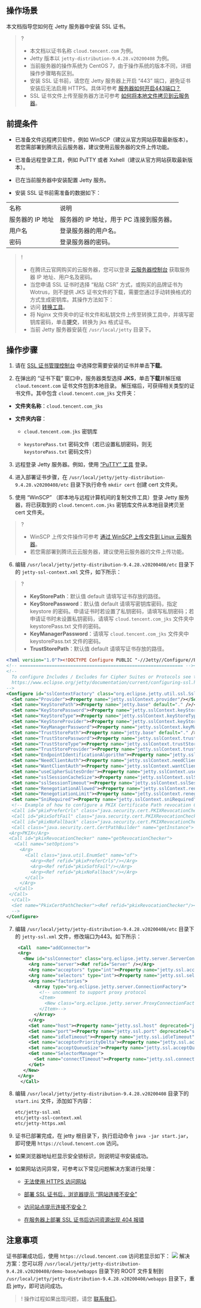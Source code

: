 ## 操作场景

本文档指导您如何在 Jetty 服务器中安装 SSL 证书。

>?
> 
> - 本文档以证书名称 `cloud.tencent.com` 为例。
> - Jetty 版本以 `jetty-distribution-9.4.28.v20200408` 为例。
> - 当前服务器的操作系统为 CentOS 7，由于操作系统的版本不同，详细操作步骤略有区别。
> - 安装 SSL 证书前，请您在 Jetty 服务器上开启 “443” 端口，避免证书安装后无法启用 HTTPS。具体可参考 [服务器如何开启443端口？](https://intl.cloud.tencent.com/document/product/1007/36738)
> - SSL 证书文件上传至服务器方法可参考 [如何将本地文件拷贝到云服务器](https://intl.cloud.tencent.com/document/product/213/34821)。


## 前提条件
- 已准备文件远程拷贝软件，例如 WinSCP（建议从官方网站获取最新版本）。
若您需部署到腾讯云云服务器，建议使用云服务器的文件上传功能。

- 已准备远程登录工具，例如 PuTTY 或者 Xshell（建议从官方网站获取最新版本）。

- 已在当前服务器中安装配置 Jetty 服务。

- 安装 SSL 证书前需准备的数据如下：

<table>
<tr>
<td rowspan="1" colSpan="1" >名称</td>
<td rowspan="1" colSpan="1" >说明</td>
</tr>
<tr>
<td rowspan="1" colSpan="1" >服务器的 IP 地址</td>
<td rowspan="1" colSpan="1" >服务器的 IP 地址，用于 PC 连接到服务器。</td>
</tr>
<tr>
<td rowspan="1" colSpan="1" >用户名</td>
<td rowspan="1" colSpan="1" >登录服务器的用户名。</td>
</tr>
<tr>
<td rowspan="1" colSpan="1" >密码</td>
<td rowspan="1" colSpan="1" > 登录服务器的密码。</td>
</tr>
</table>


>!
>   - 在腾讯云官网购买的云服务器，您可以登录 [云服务器控制台](https://console.cloud.tencent.com/cvm)  获取服务器 IP 地址、用户名及密码。
>   - 当您申请 SSL 证书时选择 “粘贴 CSR” 方式，或购买的品牌证书为 Wotrus，则不提供 JKS 证书文件的下载，需要您通过手动转换格式的方式生成密钥库。其操作方法如下： 
>   - 访问 [转换工具](https://myssl.com/cert_convert.html)。
>   - 将 Nginx 文件夹中的证书文件和私钥文件上传至转换工具中，并填写密钥库密码，单击**提交**，转换为 jks 格式证书。
>   - 当前 Jetty 服务器安装在 `/usr/local/jetty` 目录下。




## 操作步骤
1. 请在 [SSL 证书管理控制台](https://console.cloud.tencent.com/ssl) 中选择您需要安装的证书并单击**下载**。

2. 在弹出的 “证书下载” 窗口中，服务器类型选择 **JKS**，单击**下载**并解压缩 `cloud.tencent.com` 证书文件包到本地目录。
解压缩后，可获得相关类型的证书文件。其中包含 `cloud.tencent.com_jks` 文件夹：

  - **文件夹名称**：`cloud.tencent.com_jks`

  - **文件夹内容**：

    - `cloud.tencent.com.jks` 密钥库

    - `keystorePass.txt` 密码文件（若已设置私钥密码，则无 `keystorePass.txt` 密码文件）

3. 远程登录 Jetty 服务器。例如，使用 [“PuTTY” 工具](https://intl.cloud.tencent.com/document/product/213/32502) 登录。

4. 进入部署证书步骤，在 `/usr/local/jetty/jetty-distribution-9.4.28.v20200408/etc` 目录下执行命令 `mkdir cert` 创建 cert 文件夹。

5. 使用 “WinSCP” （即本地与远程计算机间的复制文件工具）登录 Jetty 服务器，将已获取到的 `cloud.tencent.com.jks` 密钥库文件从本地目录拷贝至 cert 文件夹。
   
>?
>   - WinSCP 上传文件操作可参考 [通过 WinSCP 上传文件到 Linux 云服务器](https://intl.cloud.tencent.com/document/product/213/2131)。
>   - 若您需部署到腾讯云云服务器，建议使用云服务器的文件上传功能。



6. 编辑 `/usr/local/jetty/jetty-distribution-9.4.28.v20200408/etc` 目录下的 `jetty-ssl-context.xml` 文件，如下所示：
   

>? 
>   - **KeyStorePath**：默认值 default 请填写证书存放的路径。
>   - **KeyStorePassword**：默认值 default 请填写密钥库密码，指定 keystore 的密码。申请证书时若设置了私钥密码，请填写私钥密码；若申请证书时未设置私钥密码，请填写 `cloud.tencent.com_jks` 文件夹中 keystorePass.txt 文件的密码。
>   - **KeyManagerPassword**：请填写 `cloud.tencent.com_jks` 文件夹中 keystorePass.txt 文件的密码。
>   - **TrustStorePath**：默认值 default 请填写证书存放的路径。



   ``` xml
   <?xml version="1.0"?><!DOCTYPE Configure PUBLIC "-//Jetty//Configure//EN" "http://www.eclipse.org/jetty/configure_9_3.dtd">
   <!-- ============================================================= --><!-- SSL ContextFactory configuration                              --><!-- ============================================================= -->
   <!-- 
     To configure Includes / Excludes for Cipher Suites or Protocols see tweak-ssl.xml example at 
     https://www.eclipse.org/jetty/documentation/current/configuring-ssl.html#configuring-sslcontextfactory-cipherSuites
   -->
   <Configure id="sslContextFactory" class="org.eclipse.jetty.util.ssl.SslContextFactory$Server">
     <Set name="Provider"><Property name="jetty.sslContext.provider"/></Set>
     <Set name="KeyStorePath"><Property name="jetty.base" default="." />/<Property name="jetty.sslContext.keyStorePath" deprecated="jetty.keystore" default="etc/cert/cloud.tencent.com.jks"/></Set>
     <Set name="KeyStorePassword"><Property name="jetty.sslContext.keyStorePassword" deprecated="jetty.keystore.password" default="4d5jtdq238j1l"/></Set>
     <Set name="KeyStoreType"><Property name="jetty.sslContext.keyStoreType" default="JKS"/></Set>
     <Set name="KeyStoreProvider"><Property name="jetty.sslContext.keyStoreProvider"/></Set>
     <Set name="KeyManagerPassword"><Property name="jetty.sslContext.keyManagerPassword" deprecated="jetty.keymanager.password" default="4d5jtdq238j1l"/></Set>
     <Set name="TrustStorePath"><Property name="jetty.base" default="." />/<Property name="jetty.sslContext.trustStorePath" deprecated="jetty.truststore" default="etc/cert/cloud.tencent.com.jks"/></Set>
     <Set name="TrustStorePassword"><Property name="jetty.sslContext.trustStorePassword" deprecated="jetty.truststore.password"/></Set>
     <Set name="TrustStoreType"><Property name="jetty.sslContext.trustStoreType"/></Set>
     <Set name="TrustStoreProvider"><Property name="jetty.sslContext.trustStoreProvider"/></Set>
     <Set name="EndpointIdentificationAlgorithm"><Property name="jetty.sslContext.endpointIdentificationAlgorithm"/></Set>
     <Set name="NeedClientAuth"><Property name="jetty.sslContext.needClientAuth" deprecated="jetty.ssl.needClientAuth" default="false"/></Set>
     <Set name="WantClientAuth"><Property name="jetty.sslContext.wantClientAuth" deprecated="jetty.ssl.wantClientAuth" default="false"/></Set>
     <Set name="useCipherSuitesOrder"><Property name="jetty.sslContext.useCipherSuitesOrder" default="true"/></Set>
     <Set name="sslSessionCacheSize"><Property name="jetty.sslContext.sslSessionCacheSize" default="-1"/></Set>
     <Set name="sslSessionTimeout"><Property name="jetty.sslContext.sslSessionTimeout" default="-1"/></Set>
     <Set name="RenegotiationAllowed"><Property name="jetty.sslContext.renegotiationAllowed" default="true"/></Set>
     <Set name="RenegotiationLimit"><Property name="jetty.sslContext.renegotiationLimit" default="5"/></Set>
     <Set name="SniRequired"><Property name="jetty.sslContext.sniRequired" default="false"/></Set>
     <!-- Example of how to configure a PKIX Certificate Path revocation Checker
     <Call id="pkixPreferCrls" class="java.security.cert.PKIXRevocationChecker$Option" name="valueOf"><Arg>PREFER_CRLS</Arg></Call>
     <Call id="pkixSoftFail" class="java.security.cert.PKIXRevocationChecker$Option" name="valueOf"><Arg>SOFT_FAIL</Arg></Call>
     <Call id="pkixNoFallback" class="java.security.cert.PKIXRevocationChecker$Option" name="valueOf"><Arg>NO_FALLBACK</Arg></Call>
     <Call class="java.security.cert.CertPathBuilder" name="getInstance">
    <Arg>PKIX</Arg>
    <Call id="pkixRevocationChecker" name="getRevocationChecker">
      <Call name="setOptions">
        <Arg>
          <Call class="java.util.EnumSet" name="of">
            <Arg><Ref refid="pkixPreferCrls"/></Arg>
            <Arg><Ref refid="pkixSoftFail"/></Arg>
            <Arg><Ref refid="pkixNoFallback"/></Arg>
          </Call>
        </Arg>
      </Call>
    </Call>
     </Call>
     <Set name="PkixCertPathChecker"><Ref refid="pkixRevocationChecker"/></Set>
     -->
   </Configure>
   ```
   
   
   
7. 编辑 `/usr/local/jetty/jetty-distribution-9.4.28.v20200408/etc` 目录下的 `jetty-ssl.xml` 文件，修改端口为443。如下所示：

   ``` xml
    <Call  name="addConnector">
    <Arg>
      <New id="sslConnector" class="org.eclipse.jetty.server.ServerConnector">
        <Arg name="server"><Ref refid="Server" /></Arg>
        <Arg name="acceptors" type="int"><Property name="jetty.ssl.acceptors" deprecated="ssl.acceptors" default="-1"/></Arg>
        <Arg name="selectors" type="int"><Property name="jetty.ssl.selectors" deprecated="ssl.selectors" default="-1"/></Arg>
        <Arg name="factories">
          <Array type="org.eclipse.jetty.server.ConnectionFactory">
            <!-- uncomment to support proxy protocol
            <Item>
              <New class="org.eclipse.jetty.server.ProxyConnectionFactory"/>
            </Item>-->
          </Array>
        </Arg>
        <Set name="host"><Property name="jetty.ssl.host" deprecated="jetty.host" /></Set>
        <Set name="port"><Property name="jetty.ssl.port" deprecated="ssl.port" default="443" /></Set>
        <Set name="idleTimeout"><Property name="jetty.ssl.idleTimeout" deprecated="ssl.timeout" default="30000"/></Set>
        <Set name="acceptorPriorityDelta"><Property name="jetty.ssl.acceptorPriorityDelta" deprecated="ssl.acceptorPriorityDelta" default="0"/></Set>
        <Set name="acceptQueueSize"><Property name="jetty.ssl.acceptQueueSize" deprecated="ssl.acceptQueueSize" default="0"/></Set>
        <Get name="SelectorManager">
          <Set name="connectTimeout"><Property name="jetty.ssl.connectTimeout" default="15000"/></Set>
        </Get>
      </New>
    </Arg>
     </Call>
   ```
   
   
8. 编辑 `/usr/local/jetty/jetty-distribution-9.4.28.v20200408` 目录下的 `start.ini` 文件，添加如下内容：

   ``` bash
   etc/jetty-ssl.xml
   etc/jetty-ssl-context.xml
   etc/jetty-https.xml
   ```
   
   
9. 证书已部署完成，在 jetty 根目录下，执行启动命令 `java -jar start.jar`，即可使用 `https://cloud.tencent.com` 访问。

- 如果浏览器地址栏显示安全锁标识，则说明证书安装成功。

- 如果网站访问异常，可参考以下常见问题解决方案进行处理：

    - [无法使用 HTTPS 访问网站](https://intl.cloud.tencent.com/document/product/1007/39821)

    - [部署 SSL 证书后，浏览器提示 “网站连接不安全”](https://intl.cloud.tencent.com/document/product/1007/40674)

    - [访问站点提示连接不安全？](https://intl.cloud.tencent.com/document/product/1007/30184)

    - [在服务器上部署 SSL 证书后访问资源出现 404 报错](https://intl.cloud.tencent.com/document/product/1007/39820)


## 注意事项

证书部署成功后，使用 `https://cloud.tencent.com` 访问若显示如下：
![](https://staticintl.cloudcachetci.com/yehe/backend-news/wSQG704_999999.png)
解决方案：您可以将 `/usr/local/jetty/jetty-distribution-9.4.28.v20200408/demo-base/webapps` 目录下的 ROOT 文件复制到 `/usr/local/jetty/jetty-distribution-9.4.28.v20200408/webapps` 目录下，重启 jetty，即可访问成功。




>!
> 操作过程如果出现问题，请您 [联系我们](https://intl.cloud.tencent.com/document/product/1007/30951)。
> 
